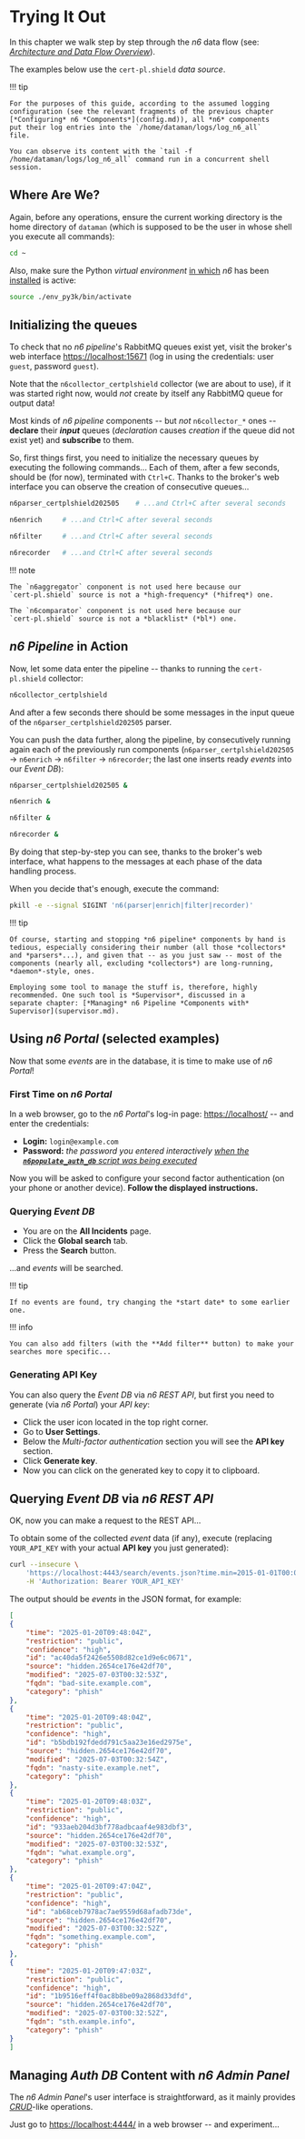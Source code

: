 <style>
  code.language-bash::before{
    content: "$ ";
  }
</style>


# Trying It Out

In this chapter we walk step by step through the *n6* data flow (see:
*[Architecture and Data Flow Overview](../../data_flow_overview.md)*).

The examples below use the `cert-pl.shield` *data source*.

!!! tip

    For the purposes of this guide, according to the assumed logging
    configuration (see the relevant fragments of the previous chapter
    [*Configuring* n6 *Components*](config.md)), all *n6* components
    put their log entries into the `/home/dataman/logs/log_n6_all`
    file.

    You can observe its content with the `tail -f
    /home/dataman/logs/log_n6_all` command run in a concurrent shell
    session.


## Where Are We?

Again, before any operations, ensure the current working directory is
the home directory of `dataman` (which is supposed to be the user in
whose shell you execute all commands):

```bash
cd ~
```

Also, make sure the Python *virtual environment* [in
which](installation.md#new-virtual-environment) *n6* has been
[installed](installation.md#actual-installation) is active:

```bash
source ./env_py3k/bin/activate
```


## Initializing the queues

To check that no *n6 pipeline*'s RabbitMQ queues exist yet, visit the broker's
web interface [https://localhost:15671](https://localhost:15671) (log in using
the credentials: user `guest`, password `guest`).

Note that the `n6collector_certplshield` collector (we are about to
use), if it was started right now, would *not* create by itself any
RabbitMQ queue for output data!

Most kinds of *n6 pipeline* components -- but *not* `n6collector_*` ones
-- **declare** their _**input**_ queues (*declaration* causes *creation*
if the queue did not exist yet) and **subscribe** to them.

So, first things first, you need to initialize the necessary queues by
executing the following commands... Each of them, after a few seconds,
should be (for now), terminated with `Ctrl+C`. Thanks to the broker's
web interface you can observe the creation of consecutive queues...

```bash
n6parser_certplshield202505    # ...and Ctrl+C after several seconds
```

```bash
n6enrich     # ...and Ctrl+C after several seconds
```

```bash
n6filter     # ...and Ctrl+C after several seconds
```

```bash
n6recorder   # ...and Ctrl+C after several seconds
```

!!! note

    The `n6aggregator` conponent is not used here because our
    `cert-pl.shield` source is not a *high-frequency* (*hifreq*) one.

    The `n6comparator` conponent is not used here because our
    `cert-pl.shield` source is not a *blacklist* (*bl*) one.


## *n6 Pipeline* in Action

Now, let some data enter the pipeline -- thanks to running the
`cert-pl.shield` collector:

```bash
n6collector_certplshield
```

And after a few seconds there should be some messages in the input queue
of the `n6parser_certplshield202505` parser.

You can push the data further, along the pipeline, by consecutively
running again each of the previously run components
(`n6parser_certplshield202505` → `n6enrich` → `n6filter` →
`n6recorder`; the last one inserts ready *events* into our *Event DB*):

```bash
n6parser_certplshield202505 &
```

```bash
n6enrich &
```

```bash
n6filter &
```

```bash
n6recorder &
```

By doing that step-by-step you can see, thanks to the broker's web
interface, what happens to the messages at each phase of the data
handling process.

When you decide that's enough, execute the command:

```bash
pkill -e --signal SIGINT 'n6(parser|enrich|filter|recorder)'
```

!!! tip

    Of course, starting and stopping *n6 pipeline* components by hand is
    tedious, especially considering their number (all those *collectors*
    and *parsers*...), and given that -- as you just saw -- most of the
    components (nearly all, excluding *collectors*) are long-running,
    *daemon*-style, ones.

    Employing some tool to manage the stuff is, therefore, highly
    recommended. One such tool is *Supervisor*, discussed in a
    separate chapter: [*Managing* n6 Pipeline *Components with*
    Supervisor](supervisor.md).


## Using *n6 Portal* (selected examples)

Now that some *events* are in the database, it is time to make use of
*n6 Portal*!

### First Time on *n6 Portal*

In a web browser, go to the *n6 Portal*'s log-in page:
[https://localhost/](https://localhost/) -- and enter the credentials:

* **Login:** `login@example.com`
* **Password:** *the password you entered interactively [when the
  **`n6populate_auth_db`** script was being executed](config.md#auth-db)*

Now you will be asked to configure your second factor authentication (on
your phone or another device). **Follow the displayed instructions.**

### Querying *Event DB*

* You are on the **All Incidents** page.
* Click the **Global search** tab.
* Press the **Search** button.

...and *events* will be searched.

!!! tip

    If no events are found, try changing the *start date* to some earlier
    one.

!!! info

    You can also add filters (with the **Add filter** button) to make your
    searches more specific...

### Generating API Key

You can also query the *Event DB* via *n6 REST API*, but first you need
to generate (via *n6 Portal*) your *API key*:

* Click the user icon located in the top right corner.
* Go to **User Settings**.
* Below the *Multi-factor authentication* section you will see the **API
  key** section.
* Click **Generate key**.
* Now you can click on the generated key to copy it to clipboard.


## Querying *Event DB* via *n6 REST API*

OK, now you can make a request to the REST API...

To obtain some of the collected *event* data (if any), execute
(replacing `YOUR_API_KEY` with your actual **API key** you just
generated):

```bash
curl --insecure \
    'https://localhost:4443/search/events.json?time.min=2015-01-01T00:00:00&opt.limit=5' \
    -H 'Authorization: Bearer YOUR_API_KEY'
```

The output should be *events* in the JSON format, for example:

```json
[
{
    "time": "2025-01-20T09:48:04Z",
    "restriction": "public",
    "confidence": "high",
    "id": "ac40da5f2426e5508d82ce1d9e6c0671",
    "source": "hidden.2654ce176e42df70",
    "modified": "2025-07-03T00:32:53Z",
    "fqdn": "bad-site.example.com",
    "category": "phish"
},
{
    "time": "2025-01-20T09:48:04Z",
    "restriction": "public",
    "confidence": "high",
    "id": "b5bdb192fdedd791c5aa23e16ed2975e",
    "source": "hidden.2654ce176e42df70",
    "modified": "2025-07-03T00:32:54Z",
    "fqdn": "nasty-site.example.net",
    "category": "phish"
},
{
    "time": "2025-01-20T09:48:03Z",
    "restriction": "public",
    "confidence": "high",
    "id": "933aeb204d3bf778adbcaaf4e983dbf3",
    "source": "hidden.2654ce176e42df70",
    "modified": "2025-07-03T00:32:53Z",
    "fqdn": "what.example.org",
    "category": "phish"
},
{
    "time": "2025-01-20T09:47:04Z",
    "restriction": "public",
    "confidence": "high",
    "id": "ab68ceb7978ac7ae9559d68afadb73de",
    "source": "hidden.2654ce176e42df70",
    "modified": "2025-07-03T00:32:52Z",
    "fqdn": "something.example.com",
    "category": "phish"
},
{
    "time": "2025-01-20T09:47:03Z",
    "restriction": "public",
    "confidence": "high",
    "id": "1b9516eff4f0ac8b8be09a2868d33dfd",
    "source": "hidden.2654ce176e42df70",
    "modified": "2025-07-03T00:32:52Z",
    "fqdn": "sth.example.info",
    "category": "phish"
}
]
```


## Managing *Auth DB* Content with *n6 Admin Panel*

The *n6 Admin Panel*'s user interface is straightforward, as it mainly
provides [*CRUD*](https://en.wikipedia.org/wiki/Create,_read,_update_and_delete)-like
operations.

Just go to [https://localhost:4444/](https://localhost:4444/) in a web
browser -- and experiment...
